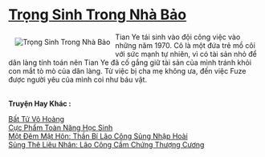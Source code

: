 <a href="https://truyenwiki.net/trong-sinh-trong-nha-bao.35395/" title="Trọng Sinh Trong Nhà Bảo"><h1>Trọng Sinh Trong Nhà Bảo</h1></a><div style="display:table"><img align="right" style="float: left; padding: 10px;" src="https://truyenwiki.net/a/img/str/src/35395.jpg" alt="Trọng Sinh Trong Nhà Bảo">Tian Ye tái sinh vào đội công việc vào những năm 1970. Cô là một đứa trẻ mồ côi với sức mạnh tự nhiên, vì có tài sản nhỏ để dân làng tính toán nên Tian Ye đã cố gắng giữ tài sản của mình tránh khỏi con mắt tò mò của dân làng. Từ việc bị cha mẹ không ưa, đến việc Fuze được người yêu của mình coi như báu vật.</div><p><br><b>Truyện Hay Khác :</b></p><a href="https://truyenwiki.net/bat-tu-vo-hoang.35463/" alt="Bất Tử Võ Hoàng">Bất Tử Võ Hoàng</a><br/><a href="https://github.com/nownovels/topcv/tree/master/truyenhay/35323" alt="Cực Phẩm Toàn Năng Học Sinh">Cực Phẩm Toàn Năng Học Sinh</a><br/><a href="https://github.com/nownovels/topcv/tree/master/truyenhay/35890" alt="Một Đêm Mật Hôn: Thần Bí Lão Công Sủng Nhập Hoài">Một Đêm Mật Hôn: Thần Bí Lão Công Sủng Nhập Hoài</a><br/><a href="https://sangtacviet.wordpress.com/2020/10/22/sung-the-lieu-nhan-lao-cong-cam-chung-thuong-cuong/" alt="Sủng Thê Liêu Nhân: Lão Công Cầm Chứng Thượng Cương">Sủng Thê Liêu Nhân: Lão Công Cầm Chứng Thượng Cương</a><br/>